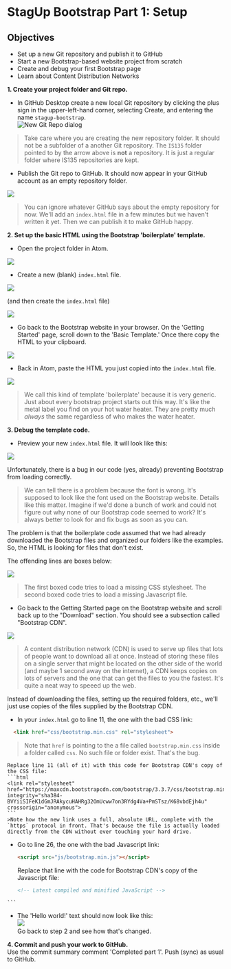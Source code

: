 # StagUp Bootstrap Part 1: Setup
## Objectives
* Set up a new Git repository and publish it to GitHub
* Start a new Bootstrap-based website project from scratch
* Create and debug your first Bootstrap page
* Learn about Content Distribution Networks

**1. Create your project folder and Git repo.**  
  * In GitHub Desktop create a new local Git repository by clicking the plus sign in the upper-left-hand corner, selecting Create, and entering the name `stagup-bootstrap`.      
    ![New Git Repo dialog](images/part1s1.png)

  >Take care where you are creating the new repository folder. It should not be a subfolder of a another Git repository. The `IS135` folder pointed to by the arrow above is **not** a repository. It is just a regular folder where IS135 repositories are kept.

  * Publish the Git repo to GitHub. It should now appear in your GitHub account as an empty repository folder.   

  ![](images/part1s1b.png)

  >You can ignore whatever GitHub says about the empty repository for now. We'll add an `index.html` file in a few minutes but we haven't written it yet. Then we can publish it to make GitHub happy.

**2. Set up the basic HTML using the Bootstrap 'boilerplate' template.**  
  * Open the project folder in Atom.

  ![](images/part1s2a.png)

  * Create a new (blank) `index.html` file.

  ![](images/part1s2b.png)

  (and then create the `index.html` file)

  ![](images/part1s2c.png)

  * Go back to the Bootstrap website in your browser. On the 'Getting Started' page, scroll down to the 'Basic Template.' Once there copy the HTML to your clipboard.

  ![](images/part1s2d.png)

  * Back in Atom, paste the HTML you just copied into the `index.html` file.

  ![](images/part1s2e.png)

  >We call this kind of template 'boilerplate' because it is very generic. Just about every bootstrap project starts out this way. It's like the metal label you find on your hot water heater. They are pretty much *always* the same regardless of who makes the water heater.

**3. Debug the template code.**  
  * Preview your new `index.html` file. It will look like this:

  ![](images/part1s3a.png)

  Unfortunately, there is a bug in our code (yes, already) preventing Bootstrap from loading correctly.

  >We can tell there is a problem because the font is wrong. It's supposed to look like the font used on the Bootstrap website. Details like this matter. Imagine if we'd done a bunch of work and could not figure out why none of our Bootstrap code seemed to work? It's always better to look for and fix bugs as soon as you can.

  The problem is that the boilerplate code assumed that we had already downloaded the Bootstrap files and organized our folders like the examples. So, the HTML is looking for files that don't exist.

  The offending lines are boxes below:

  ![](images/part1s3c.png)

  >The first boxed code tries to load a missing CSS stylesheet. The second boxed code tries to load a missing Javascript file.

  * Go back to the Getting Started page on the Bootstrap website and scroll back up to the "Download" section. You should see a subsection called "Bootstrap CDN".

  ![](images/part1s3b.png)  

  >A content distribution network (CDN) is used to serve up files that lots of people want to download all at once. Instead of storing these files on a single server that might be located on the other side of the world (and maybe 1 second away on the internet), a CDN keeps copies on lots of servers and the one that can get the files to you the fastest. It's quite a neat way to speeed up the web.

  Instead of downloading the files, setting up the required folders, etc., we'll just use copies of the files supplied by the Bootstrap CDN.

  * In your `index.html` go to line 11, the one with the bad CSS link:
  ```html
    <link href="css/bootstrap.min.css" rel="stylesheet">
  ```
  > Note that `href` is pointing to the a file called `bootstrap.min.css` inside a folder called `css`. No such file or folder exist. That's the bug.

    Replace line 11 (all of it) with this code for Bootstrap CDN's copy of the CSS file:
    ```html
    <link rel="stylesheet" href="https://maxcdn.bootstrapcdn.com/bootstrap/3.3.7/css/bootstrap.min.css" integrity="sha384-BVYiiSIFeK1dGmJRAkycuHAHRg32OmUcww7on3RYdg4Va+PmSTsz/K68vbdEjh4u" crossorigin="anonymous">
    ```
    >Note how the new link uses a full, absolute URL, complete with the `https` protocol in front. That's because the file is actually loaded directly from the CDN without ever touching your hard drive.

  * Go to line 26, the one with the bad Javascript link:
    ```html
    <script src="js/bootstrap.min.js"></script>
    ```

    Replace that line with the code for Bootstrap CDN's copy of the Javascript file:
    ```html
    <!-- Latest compiled and minified JavaScript -->
<script src="https://maxcdn.bootstrapcdn.com/bootstrap/3.3.7/js/bootstrap.min.js" integrity="sha384-Tc5IQib027qvyjSMfHjOMaLkfuWVxZxUPnCJA7l2mCWNIpG9mGCD8wGNIcPD7Txa" crossorigin="anonymous"></script>
    ```

  * The 'Hello world!' text should now look like this:  
    ![](images/part1s3d.png)  
    Go back to step 2 and see how that's changed.

**4. Commit and push your work to GitHub.**  
  Use the commit summary comment 'Completed part 1'. Push (sync) as usual to GitHub.
